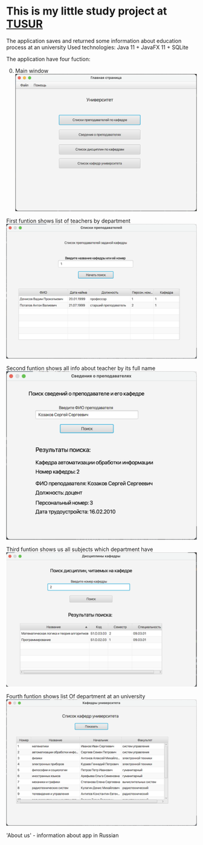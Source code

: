 # This is my little study project at [TUSUR](https://tusur.ru/en)
The application saves and returned some information about education process at an university
Used technologies: Java 11 + JavaFX 11 + SQLite

The application have four fuction:

0. Main window
![](images/main.png)

First funtion shows list of teachers by department
![](images/func1.png)

Second funtion shows all info about teacher by its full name
![](images/func2.png)

Third funtion shows us all subjects which department have
![](images/func3.png)

Fourth funtion shows list Of department at an university
![](images/func4.png)

'About us' - information about app in Russian
